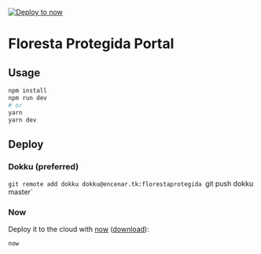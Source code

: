 [![Deploy to now](https://deploy.now.sh/static/button.svg)](https://deploy.now.sh/?repo=https://github.com/zeit/next.js/tree/master/examples/with-apollo)
# Floresta Protegida Portal

## Usage 

```bash
npm install
npm run dev
# or
yarn
yarn dev
```

## Deploy

### Dokku (preferred)

`git remote add dokku dokku@encenar.tk:florestaprotegida
`git push dokku master`


### Now

Deploy it to the cloud with [now](https://zeit.co/now) ([download](https://zeit.co/download)):

```bash
now
```
